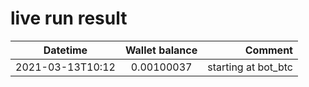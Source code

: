 # live run result
|    Datetime      | Wallet balance |      Comment     |
|------------------|:--------------:|-----------------:|
| 2021-03-13T10:12 |    0.00100037  | starting at bot_btc |
